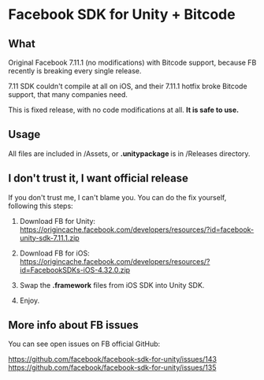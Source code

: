 # Facebook SDK for Unity + Bitcode
 
## What

Original Facebook 7.11.1 (no modifications) with Bitcode support, because FB recently is breaking every single release. 

7.11 SDK couldn't compile at all on iOS, and their 7.11.1 hotfix broke Bitcode support, that many companies need.

This is fixed release, with no code modifications at all.  <b> It is safe to use. </b>

## Usage

All files are included in /Assets, or <b> .unitypackage </b> is in /Releases directory.

## I don't trust it, I want official release  

If you don't trust me, I can't blame you. You can do the fix yourself, following this steps:

1. Download FB for Unity: https://origincache.facebook.com/developers/resources/?id=facebook-unity-sdk-7.11.1.zip

2. Download FB for iOS: https://origincache.facebook.com/developers/resources/?id=FacebookSDKs-iOS-4.32.0.zip

3. Swap the <b>.framework</b> files from iOS SDK into Unity SDK.

4. Enjoy.

## More info about FB issues

You can see open issues on FB official GitHub:

https://github.com/facebook/facebook-sdk-for-unity/issues/143 
https://github.com/facebook/facebook-sdk-for-unity/issues/135
